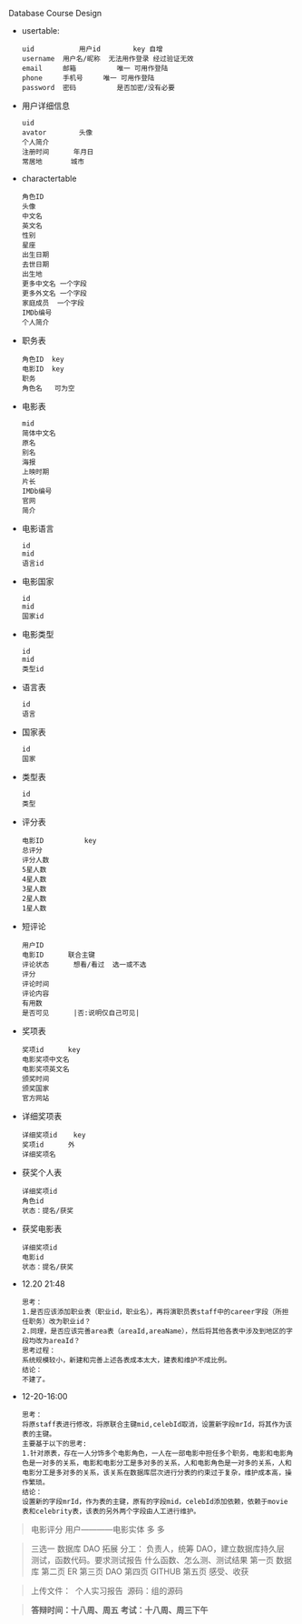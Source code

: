 Database Course Design

* usertable:

  ```
  uid			用户id		key 自增
  username	用户名/昵称  无法用作登录 经过验证无效
  email		邮箱			唯一 可用作登陆	
  phone		手机号		唯一 可用作登陆
  password 	密码			是否加密/没有必要
  ```

* 用户详细信息

  ```
  uid
  avator		头像
  个人简介		
  注册时间  	年月日 
  常居地		城市
  ```

* charactertable

  ```
  角色ID
  头像
  中文名
  英文名
  性别
  星座
  出生日期
  去世日期
  出生地
  更多中文名	一个字段
  更多外文名	一个字段
  家庭成员 	一个字段
  IMDb编号
  个人简介
  ```

* 职务表

  ```
  角色ID	key
  电影ID	key
  职务    
  角色名	可为空
  ```

* 电影表

  ```
  mid
  简体中文名
  原名
  别名
  海报
  上映时期
  片长
  IMDb编号
  官网
  简介
  ```

* 电影语言

  ```
  id
  mid 
  语言id
  ```

* 电影国家
  ```id
  id
  mid
  国家id
  ```

* 电影类型
  ```id
  id
  mid
  类型id
  ```

* 语言表

  ```
  id
  语言				
  ```

* 国家表

  ```
  id
  国家
  ```

* 类型表

  ```
  id
  类型
  ```

* 评分表

  ```
  电影ID			key
  总评分
  评分人数
  5星人数
  4星人数
  3星人数
  2星人数
  1星人数
  ```

* 短评论

  ```
  用户ID
  电影ID    	联合主键
  评论状态		想看/看过  选一或不选
  评分
  评论时间
  评论内容
  有用数
  是否可见		|否:说明仅自己可见|
  ```

* 奖项表

  ```
  奖项id		key
  电影奖项中文名
  电影奖项英文名
  颁奖时间
  颁奖国家
  官方网站
  ```

* 详细奖项表

  ```
  详细奖项id	key
  奖项id		外
  详细奖项名	
  ```

* 获奖个人表

  ```
  详细奖项id
  角色id
  状态：提名/获奖
  ```

* 获奖电影表

  ```
  详细奖项id
  电影id
  状态：提名/获奖
  ```

* 12.20 21:48

  ```
  思考：
  1.是否应该添加职业表（职业id，职业名），再将演职员表staff中的career字段（所担任职务）改为职业id？
  2.同理，是否应该完善area表（areaId,areaName），然后将其他各表中涉及到地区的字段均改为areaId？
  思考过程：
  系统规模较小，新建和完善上述各表成本太大，建表和维护不成比例。
  结论：
  不建了。
  ```

* 12-20-16:00

  ```
  思考：
  将原staff表进行修改，将原联合主键mid,celebId取消，设置新字段mrId，将其作为该表的主键。
  主要基于以下的思考:
  1.针对原表，存在一人分饰多个电影角色，一人在一部电影中担任多个职务，电影和电影角色是一对多的关系，电影和电影分工是多对多的关系，人和电影角色是一对多的关系，人和电影分工是多对多的关系，该关系在数据库层次进行分表的约束过于复杂，维护成本高，操作繁琐。
  结论：
  设置新的字段mrId，作为表的主键，原有的字段mid，celebId添加依赖，依赖于movie表和celebrity表，该表的另外两个字段由人工进行维护。
  ```


>电影评分
>用户————电影实体
>多 		多



> 三选一 数据库 DAO 
> 拓展
> 分工：
> 负责人，统筹
> DAO，建立数据库持久层
> 测试，函数代码。要求测试报告
> 什么函数、怎么测、测试结果
> 第一页 	数据库
> 第二页 	ER
> 第三页 	DAO
> 第四页	GITHUB
> 第五页	感受、收获 

> 上传文件：
> ​	个人实习报告
> ​	源码：组的源码

> **答辩时间：十八周、周五**
> **考试：十八周、周三下午**
